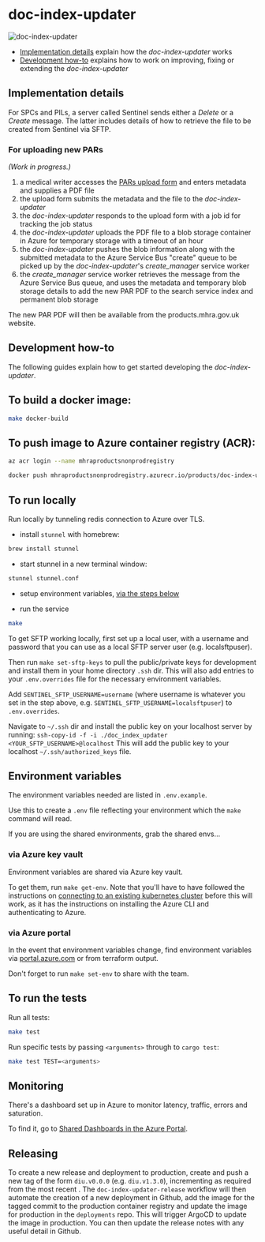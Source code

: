# doc-index-updater

![doc-index-updater](https://github.com/MHRA/products/workflows/doc-index-updater/badge.svg)

- [Implementation details](#implementation-details) explain how the _doc-index-updater_ works
- [Development how-to](#development-how-to) explains how to work on improving, fixing or extending the _doc-index-updater_

## Implementation details

For SPCs and PILs, a server called Sentinel sends either a _Delete_ or a _Create_ message. The latter includes details of how to retrieve the file to be created from Sentinel via SFTP.

### For uploading new PARs

_(Work in progress.)_

1. a medical writer accesses the [PARs upload form](../pars-upload) and enters metadata and supplies a PDF file
2. the upload form submits the metadata and the file to the _doc-index-updater_
3. the _doc-index-updater_ responds to the upload form with a job id for tracking the job status
4. the _doc-index-updater_ uploads the PDF file to a blob storage container in Azure for temporary storage with a timeout of an hour
5. the _doc-index-updater_ pushes the blob information along with the submitted metadata to the Azure Service Bus "create" queue to be picked up by the _doc-index-updater_'s _create_manager_ service worker
6. the _create_manager_ service worker retrieves the message from the Azure Service Bus queue, and uses the metadata and temporary blob storage details to add the new PAR PDF to the search service index and permanent blob storage

The new PAR PDF will then be available from the products.mhra.gov.uk website.

## Development how-to

The following guides explain how to get started developing the _doc-index-updater_.

## To build a docker image:

```sh
make docker-build
```

## To push image to Azure container registry (ACR):

```sh
az acr login --name mhraproductsnonprodregistry

docker push mhraproductsnonprodregistry.azurecr.io/products/doc-index-updater
```

## To run locally

Run locally by tunneling redis connection to Azure over TLS.

- install `stunnel` with homebrew:

```sh
brew install stunnel
```

- start stunnel in a new terminal window:

```sh
stunnel stunnel.conf
```

- setup environment variables, [via the steps below](#environment-variables)

- run the service

```sh
make
```

To get SFTP working locally, first set up a local user, with a username and password that you can use as a local SFTP server user (e.g. localsftpuser).

Then run `make set-sftp-keys` to pull the public/private keys for development and install them in your home directory `.ssh` dir. This will also add entries to your `.env.overrides` file for the necessary environment variables.

Add `SENTINEL_SFTP_USERNAME=username` (where username is whatever you set in the step above, e.g. `SENTINEL_SFTP_USERNAME=localsftpuser`) to `.env.overrides`.

Navigate to `~/.ssh` dir and install the public key on your localhost server by running:
`ssh-copy-id -f -i ./doc_index_updater <YOUR_SFTP_USERNAME>@localhost`
This will add the public key to your localhost `~/.ssh/authorized_keys` file.

## Environment variables

The environment variables needed are listed in `.env.example`.

Use this to create a `.env` file reflecting your environment which the `make` command will read.

If you are using the shared environments, grab the shared envs…

### via Azure key vault

Environment variables are shared via Azure key vault.

To get them, run `make get-env`.
Note that you'll have to have followed the instructions on [connecting to an existing kubernetes cluster](../../infrastructure/docs/kubernetes.md#connecting-to-a-kubernetes-cluster) before this will work,
as it has the instructions on installing the Azure CLI and authenticating to Azure.

### via Azure portal

In the event that environment variables change, find environment variables via [portal.azure.com][azure portal] or from terraform output.

Don't forget to run `make set-env` to share with the team.

## To run the tests

Run all tests:

```sh
make test
```

Run specific tests by passing `<arguments>` through to `cargo test`:

```sh
make test TEST=<arguments>
```

[azure portal]: https://portal.azure.com/

## Monitoring

There's a dashboard set up in Azure to monitor latency, traffic, errors and saturation.

To find it, go to [Shared Dashboards in the Azure Portal](https://portal.azure.com/#blade/HubsExtension/BrowseResourceBlade/resourceType/Microsoft.Portal%2Fdashboards).

## Releasing

To create a new release and deployment to production, create and push a new tag of the form `diu.v0.0.0` (e.g. `diu.v1.3.0`), incrementing as required from the most recent . The `doc-index-updater-release` workflow will then automate the creation of a new deployment in Github, add the image for the tagged commit to the production container registry and update the image for production in the `deployments` repo. This will trigger ArgoCD to update the image in production. You can then update the release notes with any useful detail in Github.
